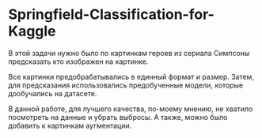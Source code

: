 # Springfield-Classification-for-Kaggle

В этой задачи нужно было по картинкам героев из сериала Симпсоны предсказать кто изображен на картинке.

Все картинки предобрабатывались в единный формат и размер. Затем, для предсказания использовались предобученные модели, которые дообучались на датасете.

В данной работе, для лучшего качества, по-моему мнению, не хватило посмотреть на данные и убрать выбросы. А также, можно было добавить к картинкам аугментации.
